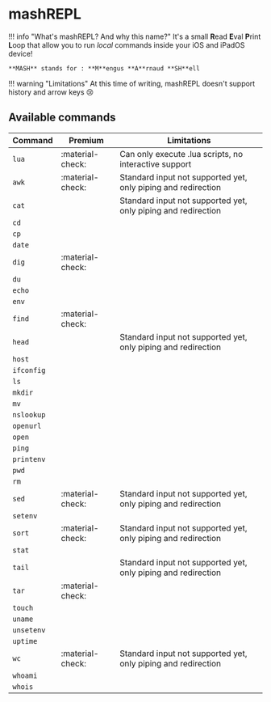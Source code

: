 # mashREPL
!!! info "What's mashREPL? And why this name?"
    It's a small **R**ead **E**val **P**rint **L**oop that allow you to run *local* commands inside your iOS and iPadOS device!

    **MASH** stands for : **M**engus **A**rnaud **SH**ell

!!! warning "Limitations"
    At this time of writing, mashREPL doesn't support history and arrow keys :cry:

## Available commands
| Command    | Premium          | Limitations |
| ---------- | ---------------- | ----------- |
| `lua`      | :material-check: | Can only execute .lua scripts, no interactive support |
| `awk`      | :material-check: | Standard input not supported yet, only piping and redirection |
| `cat`      |                  | Standard input not supported yet, only piping and redirection |
| `cd`       |                  |  |
| `cp`       |                  |  |
| `date`     |                  |  |
| `dig`      | :material-check: |  |
| `du`       |                  |  |
| `echo`     |                  |  |
| `env`      |                  |  |
| `find`     | :material-check: |  |
| `head`     |                  | Standard input not supported yet, only piping and redirection |
| `host`     |                  |  |
| `ifconfig` |                  |  |
| `ls`       |                  |  |
| `mkdir`    |                  |  |
| `mv`       |                  |  |
| `nslookup` |                  |  |
| `openurl`  |                  |  |
| `open`     |                  |  |
| `ping`     |                  |  |
| `printenv` |                  |  |
| `pwd`      |                  |  |
| `rm`       |                  |  |
| `sed`      | :material-check: | Standard input not supported yet, only piping and redirection |
| `setenv`   |                  |  |
| `sort`     | :material-check: | Standard input not supported yet, only piping and redirection |
| `stat`     |                  |  |
| `tail`     |                  | Standard input not supported yet, only piping and redirection |
| `tar`      | :material-check: |  |
| `touch`    |                  |  |
| `uname`    |                  |  |
| `unsetenv` |                  |  |
| `uptime`   |                  |  |
| `wc`       | :material-check: | Standard input not supported yet, only piping and redirection |
| `whoami`   |                  |  |
| `whois`    |                  |  |